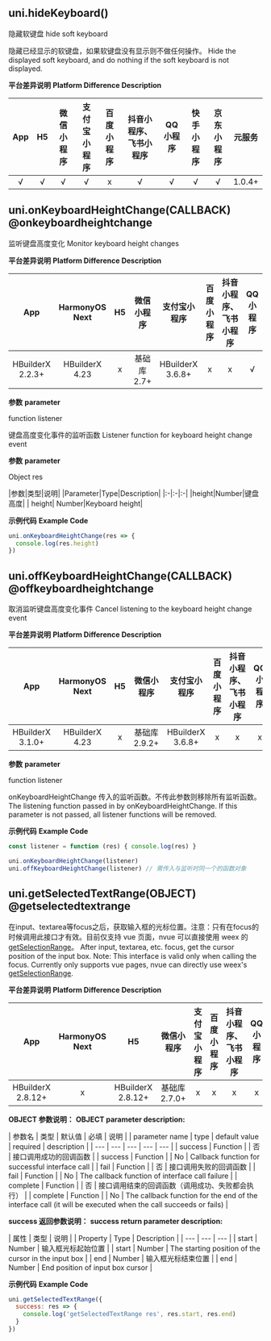## uni.hideKeyboard()

隐藏软键盘
hide soft keyboard

隐藏已经显示的软键盘，如果软键盘没有显示则不做任何操作。
Hide the displayed soft keyboard, and do nothing if the soft keyboard is not displayed.

**平台差异说明**
**Platform Difference Description**

|App|H5|微信小程序|支付宝小程序|百度小程序|抖音小程序、飞书小程序|QQ小程序|快手小程序|京东小程序|元服务|
|:-:|:-:|:-:|:-:|:-:|:-:|:-:|:-:|:-:|:-:|
|√|√|√|√|x|√|√|√|√|1.0.4+|

<!-- UNIAPPAPIJSON.hideKeyboard.compatibility -->

## uni.onKeyboardHeightChange(CALLBACK) @onkeyboardheightchange

监听键盘高度变化
Monitor keyboard height changes

**平台差异说明**
**Platform Difference Description**

|App|HarmonyOS Next|H5|微信小程序|支付宝小程序|百度小程序|抖音小程序、飞书小程序|QQ小程序|快手小程序|京东小程序|元服务|
|:-:|:-:|:-:|:-:|:-:|:-:|:-:|:-:|:-:|:-:|:-:|
|HBuilderX 2.2.3+|HBuilderX 4.23|x|基础库2.7+|HBuilderX 3.6.8+|x|x|√|√|√|1.0.4+|

**参数**
**parameter**

function listener

键盘高度变化事件的监听函数
Listener function for keyboard height change event

**参数**
**parameter**

Object res

|参数|类型|说明|
|Parameter|Type|Description|
|:-|:-|:-|
|height|Number|键盘高度|
| height| Number|Keyboard height|

**示例代码**
**Example Code**

```js
uni.onKeyboardHeightChange(res => {
  console.log(res.height)
})
```

## uni.offKeyboardHeightChange(CALLBACK) @offkeyboardheightchange

取消监听键盘高度变化事件
Cancel listening to the keyboard height change event

**平台差异说明**
**Platform Difference Description**

|App|HarmonyOS Next|H5|微信小程序|支付宝小程序|百度小程序|抖音小程序、飞书小程序|QQ小程序|快手小程序|京东小程序|元服务|
|:-:|:-:|:-:|:-:|:-:|:-:|:-:|:-:|:-:|:-:|:-:|
|HBuilderX 3.1.0+|HBuilderX 4.23|x|基础库2.9.2+|HBuilderX 3.6.8+|x|x|x|x|√|x|

**参数**
**parameter**

function listener

onKeyboardHeightChange 传入的监听函数。不传此参数则移除所有监听函数。
The listening function passed in by onKeyboardHeightChange. If this parameter is not passed, all listener functions will be removed.


**示例代码**
**Example Code**

```js
const listener = function (res) { console.log(res) }

uni.onKeyboardHeightChange(listener)
uni.offKeyboardHeightChange(listener) // 需传入与监听时同一个的函数对象
```

## uni.getSelectedTextRange(OBJECT) @getselectedtextrange

在input、textarea等focus之后，获取输入框的光标位置。注意：只有在focus的时候调用此接口才有效。目前仅支持 vue 页面，nvue 可以直接使用 weex 的 [getSelectionRange](https://weex.apache.org/zh/docs/components/input.html#getSelectionRange)。
After input, textarea, etc. focus, get the cursor position of the input box. Note: This interface is valid only when calling the focus. Currently only supports vue pages, nvue can directly use weex's [getSelectionRange](https://weex.apache.org/zh/docs/components/input.html#getSelectionRange).

**平台差异说明**
**Platform Difference Description**

|App|HarmonyOS Next|H5|微信小程序|支付宝小程序|百度小程序|抖音小程序、飞书小程序|QQ小程序|快手小程序|京东小程序|元服务|
|:-:|:-:|:-:|:-:|:-:|:-:|:-:|:-:|:-:|:-:|:-:|
|HBuilderX 2.8.12+|x|HBuilderX 2.8.12+|基础库 2.7.0+|x|x|x|x|√|x|1.0.4+|

**OBJECT 参数说明：**
**OBJECT parameter description:**

| 参数名 | 类型 | 默认值 | 必填 | 说明 |
| parameter name | type | default value | required | description |
| --- | --- | --- | --- | --- |
| success | Function |  | 否 | 接口调用成功的回调函数 |
| success | Function | | No | Callback function for successful interface call |
| fail | Function |  | 否 | 接口调用失败的回调函数 |
| fail | Function | | No | The callback function of interface call failure |
| complete | Function |  | 否 | 接口调用结束的回调函数（调用成功、失败都会执行） |
| complete | Function | | No | The callback function for the end of the interface call (it will be executed when the call succeeds or fails) |

**success 返回参数说明：**
**success return parameter description:**

| 属性 | 类型 | 说明 |
| Property | Type | Description |
| --- | --- | --- |
| start | Number | 输入框光标起始位置 |
| start | Number | The starting position of the cursor in the input box |
| end | Number | 输入框光标结束位置 |
| end | Number | End position of input box cursor |

**示例代码**
**Example Code**

```js
uni.getSelectedTextRange({
  success: res => {
    console.log('getSelectedTextRange res', res.start, res.end)
  }
})
```
